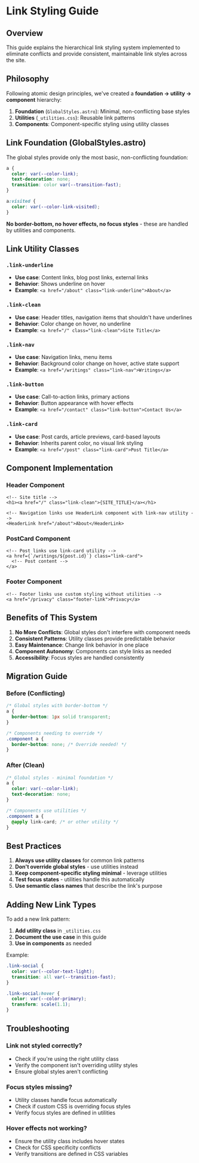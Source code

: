 # Link Styling Guide

## Overview

This guide explains the hierarchical link styling system implemented to eliminate conflicts and provide consistent, maintainable link styles across the site.

## Philosophy

Following atomic design principles, we've created a **foundation → utility → component** hierarchy:

1. **Foundation** (`GlobalStyles.astro`): Minimal, non-conflicting base styles
2. **Utilities** (`_utilities.css`): Reusable link patterns
3. **Components**: Component-specific styling using utility classes

## Link Foundation (GlobalStyles.astro)

The global styles provide only the most basic, non-conflicting foundation:

```css
a {
  color: var(--color-link);
  text-decoration: none;
  transition: color var(--transition-fast);
}

a:visited {
  color: var(--color-link-visited);
}
```

**No border-bottom, no hover effects, no focus styles** - these are handled by utilities and components.

## Link Utility Classes

### `.link-underline`
- **Use case**: Content links, blog post links, external links
- **Behavior**: Shows underline on hover
- **Example**: `<a href="/about" class="link-underline">About</a>`

### `.link-clean`
- **Use case**: Header titles, navigation items that shouldn't have underlines
- **Behavior**: Color change on hover, no underline
- **Example**: `<a href="/" class="link-clean">Site Title</a>`

### `.link-nav`
- **Use case**: Navigation links, menu items
- **Behavior**: Background color change on hover, active state support
- **Example**: `<a href="/writings" class="link-nav">Writings</a>`

### `.link-button`
- **Use case**: Call-to-action links, primary actions
- **Behavior**: Button appearance with hover effects
- **Example**: `<a href="/contact" class="link-button">Contact Us</a>`

### `.link-card`
- **Use case**: Post cards, article previews, card-based layouts
- **Behavior**: Inherits parent color, no visual link styling
- **Example**: `<a href="/post" class="link-card">Post Title</a>`

## Component Implementation

### Header Component
```astro
<!-- Site title -->
<h1><a href="/" class="link-clean">{SITE_TITLE}</a></h1>

<!-- Navigation links use HeaderLink component with link-nav utility -->
<HeaderLink href="/about">About</HeaderLink>
```

### PostCard Component
```astro
<!-- Post links use link-card utility -->
<a href={`/writings/${post.id}`} class="link-card">
  <!-- Post content -->
</a>
```

### Footer Component
```astro
<!-- Footer links use custom styling without utilities -->
<a href="/privacy" class="footer-link">Privacy</a>
```

## Benefits of This System

1. **No More Conflicts**: Global styles don't interfere with component needs
2. **Consistent Patterns**: Utility classes provide predictable behavior
3. **Easy Maintenance**: Change link behavior in one place
4. **Component Autonomy**: Components can style links as needed
5. **Accessibility**: Focus styles are handled consistently

## Migration Guide

### Before (Conflicting)
```css
/* Global styles with border-bottom */
a {
  border-bottom: 1px solid transparent;
}

/* Components needing to override */
.component a {
  border-bottom: none; /* Override needed! */
}
```

### After (Clean)
```css
/* Global styles - minimal foundation */
a {
  color: var(--color-link);
  text-decoration: none;
}

/* Components use utilities */
.component a {
  @apply link-card; /* or other utility */
}
```

## Best Practices

1. **Always use utility classes** for common link patterns
2. **Don't override global styles** - use utilities instead
3. **Keep component-specific styling minimal** - leverage utilities
4. **Test focus states** - utilities handle this automatically
5. **Use semantic class names** that describe the link's purpose

## Adding New Link Types

To add a new link pattern:

1. **Add utility class** in `_utilities.css`
2. **Document the use case** in this guide
3. **Use in components** as needed

Example:
```css
.link-social {
  color: var(--color-text-light);
  transition: all var(--transition-fast);
}

.link-social:hover {
  color: var(--color-primary);
  transform: scale(1.1);
}
```

## Troubleshooting

### Link not styled correctly?
- Check if you're using the right utility class
- Verify the component isn't overriding utility styles
- Ensure global styles aren't conflicting

### Focus styles missing?
- Utility classes handle focus automatically
- Check if custom CSS is overriding focus styles
- Verify focus styles are defined in utilities

### Hover effects not working?
- Ensure the utility class includes hover states
- Check for CSS specificity conflicts
- Verify transitions are defined in CSS variables
